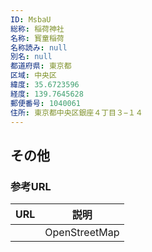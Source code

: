 ```yaml
---
ID: MsbaU
総称: 稲荷神社
名称: 寳童稲荷
名称読み: null
別名: null
都道府県: 東京都
区域: 中央区
緯度: 35.6723596
経度: 139.7645628
郵便番号: 1040061
住所: 東京都中央区銀座４丁目３−１４
---
```


## その他

### 参考URL

| URL | 説明          |
| --- | ------------- |
|     | OpenStreetMap |
